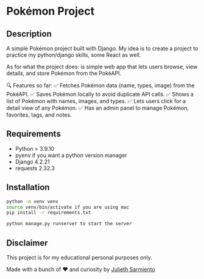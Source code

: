 # Pokémon Project

## Description

A simple Pokémon project built with Django. My idea is to create a project to practice my python/django skills,
some React as well.

As for what the project does: is simple web app that lets users browse,
view details, and store Pokémon from the PokéAPI.

🔍 Features so far:
✅ Fetches Pokémon data (name, types, image) from the PokéAPI.
✅ Saves Pokémon locally to avoid duplicate API calls.
✅ Shows a list of Pokémon with names, images, and types.
✅ Lets users click for a detail view of any Pokémon.
✅ Has an admin panel to manage Pokémon, favorites, tags, and notes.


## Requirements

- Python > 3.9.10
- pyenv if you want a python version manager
- Django 4.2.21
- requests 2.32.3

## Installation

```bash
python -m venv venv
source venv/bin/activate if you are using mac
pip install -r requirements.txt

python manage.py runserver to start the server
```


## Disclaimer

This project is for my educational personal purposes only.

Made with a bunch of ❤️ and curiosity by [Julieth Sarmiento](https://github.com/JulieSarmiento)


